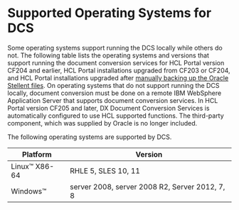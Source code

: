 # Supported Operating Systems for DCS

Some operating systems support running the DCS locally while others do not. The following table lists the operating systems and versions that support running the document conversion services for HCL Portal version CF204 and earlier, HCL Portal installations upgraded from CF203 or CF204, and HCL Portal installations upgraded after [manually backing up the Oracle Stellent files](./dcs_backup.md). On operating systems that do not support running the DCS locally, document conversion must be done on a remote IBM WebSphere Application Server that supports document conversion services. In HCL Portal version CF205 and later, DX Document Conversion Services is automatically configured to use HCL supported functions. The third-party component, which was supplied by Oracle is no longer included.

The following operating systems are supported by DCS.

|Platform|Version|
|--------|-------|
|Linux™ X86-64|RHLE 5, SLES 10, 11|
|Windows™|server 2008, server 2008 R2, Server 2012, 7, 8|


